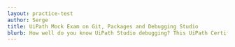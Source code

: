 ```yaml
---
layout: practice-test
author: Serge
title: UiPath Mock Exam on Git, Packages and Debugging Studio
blurb: How well do you know UiPath Studio debugging? This UiPath Certification Practice Test will help you guage your readiness to take the exam.
---
```

<script>
var exam = null;
var questionNumber = 0;

window.addEventListener('load', function () {

 var questionBank = localStorage.getItem("questions");
 //console.log("The size is: " + questionBank.length);
 questionBank = JSON.parse(questionBank);
 questionBank = questionBank.slice(39,50);
 
 try {
  exam = new Exam(questionBank);
  //console.log("Exam created without parsing the exam!");
 }
 catch(err) {
   console.log("Error creating exam! " + err.message);
 }

 displayQuestion(questionNumber);
 initializeQuestionJumper();
 
});
</script>
